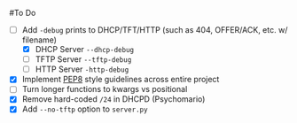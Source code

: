 #To Do

- [ ] Add ```-debug``` prints to DHCP/TFT/HTTP (such as 404, OFFER/ACK, etc. w/ filename)
  - [X] DHCP Server ```--dhcp-debug```
  - [ ] TFTP Server ```--tftp-debug```
  - [ ] HTTP Server ```-http-debug```
- [X] Implement [PEP8](http://legacy.python.org/dev/peps/pep-0008/) style guidelines across entire project
- [ ] Turn longer functions to kwargs vs positional
- [X] Remove hard-coded ```/24``` in DHCPD (Psychomario)
- [X] Add ```--no-tftp``` option to ```server.py```